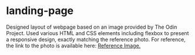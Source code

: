 # landing-page

Designed layout of webpage based on an image provided by The Odin Project. Used various HTML and CSS elements including flexbox to present a responsive design, exactly matching the reference photo. For reference, the link to the photo is available here: <a href="https://cdn.statically.io/gh/TheOdinProject/curriculum/81a5d553f4073e593d23a6ab00d50eef8620796d/foundations/html_css/project/imgs/01.png">Reference Image.</a>

